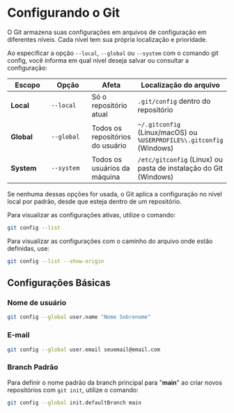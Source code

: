 # Configurando o Git

O Git armazena suas configurações em arquivos de configuração em diferentes níveis. Cada nível tem sua própria localização e prioridade.

Ao especificar a opção `--local`, `--global` ou `--system` com o comando git config, você informa em qual nível deseja salvar ou consultar a configuração:

<table><thead><tr><th width="106.33334350585938">Escopo</th><th width="121">Opção</th><th>Afeta</th><th>Localização do arquivo</th></tr></thead><tbody><tr><td><strong>Local</strong></td><td><code>--local</code></td><td>Só o repositório atual</td><td><code>.git/config</code> dentro do repositório</td></tr><tr><td><strong>Global</strong></td><td><code>--global</code></td><td>Todos os repositórios do usuário</td><td><code>~/.gitconfig</code> (Linux/macOS) ou <code>%USERPROFILE%\.gitconfig</code> (Windows)</td></tr><tr><td><strong>System</strong></td><td><code>--system</code></td><td>Todos os usuários da máquina</td><td><code>/etc/gitconfig</code> (Linux) ou pasta de instalação do Git (Windows)</td></tr></tbody></table>

Se nenhuma dessas opções for usada, o Git aplica a configuração no nível local por padrão, desde que esteja dentro de um repositório.

Para visualizar as configurações ativas, utilize o comando:

```bash
git config --list
```

Para visualizar as configurações com o caminho do arquivo onde estão definidas, use:

```bash
git config --list --show-origin
```

## Configurações Básicas&#x20;

### Nome de usuário

```bash
git config --global user.name "Nome Sobrenome"
```

### &#x20;E-mail&#x20;

```bash
git config --global user.email seuemail@email.com
```

### Branch Padrão

Para definir o nome padrão da branch principal para "**main**" ao criar novos repositórios com `git init`, utilize o comando:

```bash
git config --global init.defaultBranch main
```

